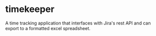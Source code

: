 # timekeeper
A time tracking application that interfaces with Jira's rest API and can export to a formatted excel spreadsheet.

